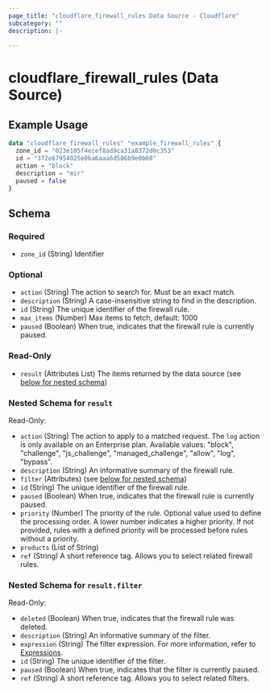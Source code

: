 ```yaml
---
page_title: "cloudflare_firewall_rules Data Source - Cloudflare"
subcategory: ""
description: |-
  
---
```


# cloudflare_firewall_rules (Data Source)



## Example Usage

```terraform
data "cloudflare_firewall_rules" "example_firewall_rules" {
  zone_id = "023e105f4ecef8ad9ca31a8372d0c353"
  id = "372e67954025e0ba6aaa6d586b9e0b60"
  action = "block"
  description = "mir"
  paused = false
}
```

<!-- schema generated by tfplugindocs -->
## Schema

### Required

- `zone_id` (String) Identifier

### Optional

- `action` (String) The action to search for. Must be an exact match.
- `description` (String) A case-insensitive string to find in the description.
- `id` (String) The unique identifier of the firewall rule.
- `max_items` (Number) Max items to fetch, default: 1000
- `paused` (Boolean) When true, indicates that the firewall rule is currently paused.

### Read-Only

- `result` (Attributes List) The items returned by the data source (see [below for nested schema](#nestedatt--result))

<a id="nestedatt--result"></a>
### Nested Schema for `result`

Read-Only:

- `action` (String) The action to apply to a matched request. The `log` action is only available on an Enterprise plan.
Available values: "block", "challenge", "js_challenge", "managed_challenge", "allow", "log", "bypass".
- `description` (String) An informative summary of the firewall rule.
- `filter` (Attributes) (see [below for nested schema](#nestedatt--result--filter))
- `id` (String) The unique identifier of the firewall rule.
- `paused` (Boolean) When true, indicates that the firewall rule is currently paused.
- `priority` (Number) The priority of the rule. Optional value used to define the processing order. A lower number indicates a higher priority. If not provided, rules with a defined priority will be processed before rules without a priority.
- `products` (List of String)
- `ref` (String) A short reference tag. Allows you to select related firewall rules.

<a id="nestedatt--result--filter"></a>
### Nested Schema for `result.filter`

Read-Only:

- `deleted` (Boolean) When true, indicates that the firewall rule was deleted.
- `description` (String) An informative summary of the filter.
- `expression` (String) The filter expression. For more information, refer to [Expressions](https://developers.cloudflare.com/ruleset-engine/rules-language/expressions/).
- `id` (String) The unique identifier of the filter.
- `paused` (Boolean) When true, indicates that the filter is currently paused.
- `ref` (String) A short reference tag. Allows you to select related filters.


